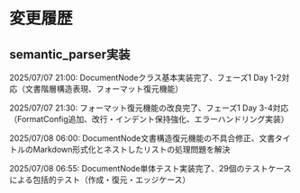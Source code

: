 # 変更履歴

## semantic_parser実装

2025/07/07 21:00: DocumentNodeクラス基本実装完了、フェーズ1 Day 1-2対応（文書階層構造表現、フォーマット復元機能）

2025/07/07 21:30: フォーマット復元機能の改良完了、フェーズ1 Day 3-4対応（FormatConfig追加、改行・インデント保持強化、エラーハンドリング実装）

2025/07/08 06:00: DocumentNode文書構造復元機能の不具合修正、文書タイトルのMarkdown形式化とネストしたリストの処理問題を解決

2025/07/08 06:55: DocumentNode単体テスト実装完了、29個のテストケースによる包括的テスト（作成・復元・エッジケース）